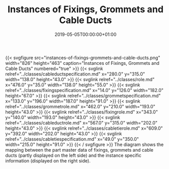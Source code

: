 ﻿---
title: Instances of Fixings, Grommets and Cable Ducts
toc: false
type: specs
date: "2019-05-05T00:00:00+01:00"
draft: false
menu:
  vec120:
    identifier: instances-of-components/instances-of-fixings-grommets-and-cable-ducts    
    parent: instances-of-components
    weight: 1004008 

# Prev/next pager order (if `docs_section_pager` enabled in `params.toml`)
weight: 1004008
---
{{< svgfigure src="instances-of-fixings-grommets-and-cable-ducts.png" width="826" height="463" caption="Instances of Fixings, Grommets and Cable Ducts" numbered="true" >}}
  {{< svglink relref="../classes/cableductspecification.md" x="280.0" y="315.0" width="138.0" height="43.0" >}}
  {{< svglink relref="../classes/role.md" x="476.0" y="35.0" width="138.0" height="55.0" >}}
  {{< svglink relref="../classes/fixingspecification.md" x="14.0" y="126.0" width="182.0" height="67.0" >}}
  {{< svglink relref="../classes/grommetspecification.md" x="133.0" y="196.0" width="187.0" height="91.0" >}}
  {{< svglink relref="../classes/grommetrole.md" x="462.0" y="210.0" width="193.0" height="43.0" >}}
  {{< svglink relref="../classes/fixingrole.md" x="343.0" y="140.0" width="193.0" height="43.0" >}}
  {{< svglink relref="../classes/cableductrole.md" x="567.0" y="315.0" width="202.0" height="43.0" >}}
  {{< svglink relref="../classes/cabletierole.md" x="609.0" y="392.0" width="202.0" height="43.0" >}}
  {{< svglink relref="../classes/cabletiespecification.md" x="49.0" y="350.0" width="215.0" height="91.0" >}}
{{< / svgfigure >}}
The diagram shows the mapping between the part master data of fixings, grommets and cable ducts (partly displayed on the left side) and the instance specific information (displayed on the right side).
